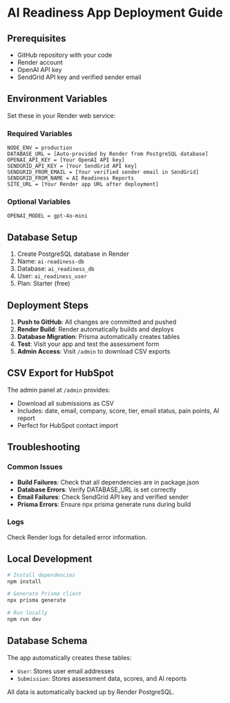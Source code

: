 # AI Readiness App Deployment Guide

## Prerequisites

- GitHub repository with your code
- Render account
- OpenAI API key
- SendGrid API key and verified sender email

## Environment Variables

Set these in your Render web service:

### Required Variables
```
NODE_ENV = production
DATABASE_URL = [Auto-provided by Render from PostgreSQL database]
OPENAI_API_KEY = [Your OpenAI API key]
SENDGRID_API_KEY = [Your SendGrid API key]
SENDGRID_FROM_EMAIL = [Your verified sender email in SendGrid]
SENDGRID_FROM_NAME = AI Readiness Reports
SITE_URL = [Your Render app URL after deployment]
```

### Optional Variables
```
OPENAI_MODEL = gpt-4o-mini
```

## Database Setup

1. Create PostgreSQL database in Render
2. Name: `ai-readiness-db`
3. Database: `ai_readiness_db`
4. User: `ai_readiness_user`
5. Plan: Starter (free)

## Deployment Steps

1. **Push to GitHub**: All changes are committed and pushed
2. **Render Build**: Render automatically builds and deploys
3. **Database Migration**: Prisma automatically creates tables
4. **Test**: Visit your app and test the assessment form
5. **Admin Access**: Visit `/admin` to download CSV exports

## CSV Export for HubSpot

The admin panel at `/admin` provides:
- Download all submissions as CSV
- Includes: date, email, company, score, tier, email status, pain points, AI report
- Perfect for HubSpot contact import

## Troubleshooting

### Common Issues
- **Build Failures**: Check that all dependencies are in package.json
- **Database Errors**: Verify DATABASE_URL is set correctly
- **Email Failures**: Check SendGrid API key and verified sender
- **Prisma Errors**: Ensure npx prisma generate runs during build

### Logs
Check Render logs for detailed error information.

## Local Development

```bash
# Install dependencies
npm install

# Generate Prisma client
npx prisma generate

# Run locally
npm run dev
```

## Database Schema

The app automatically creates these tables:
- `User`: Stores user email addresses
- `Submission`: Stores assessment data, scores, and AI reports

All data is automatically backed up by Render PostgreSQL.
